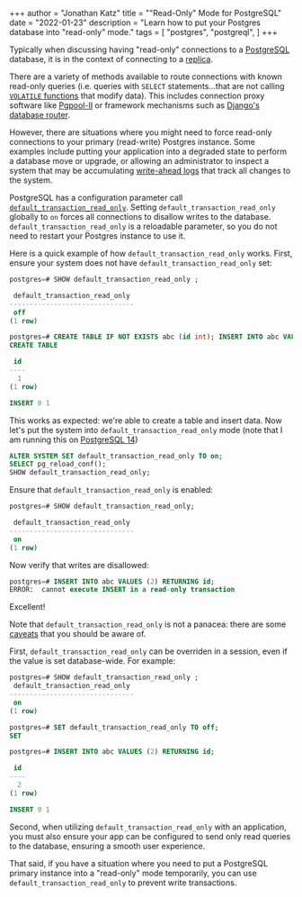 +++
author = "Jonathan Katz"
title = "\"Read-Only\" Mode for PostgreSQL"
date = "2022-01-23"
description = "Learn how to put your Postgres database into \"read-only\" mode."
tags = [
    "postgres",
    "postgreql",
]
+++

Typically when discussing having "read-only" connections to a [PostgreSQL](https://www.postgresql.org) database, it is in the context of connecting to a [replica](https://www.postgresql.org/docs/current/high-availability.html).

There are a variety of methods available to route connections with known read-only queries (i.e. queries with `SELECT` statements...that are not calling [`VOLATILE` functions](https://www.postgresql.org/docs/current/xfunc-volatility.html) that modify data). This includes connection proxy software like [Pgpool-II](https://www.pgpool.net/) or framework mechanisms such as [Django's database router](https://docs.djangoproject.com/en/4.0/topics/db/multi-db/#automatic-database-routing).

However, there are situations where you might need to force read-only connections to your primary (read-write) Postgres instance. Some examples include putting your application into a degraded state to perform a database move or upgrade, or allowing an administrator to inspect a system that may be accumulating [write-ahead logs](https://www.postgresql.org/docs/current/wal-intro.html) that track all changes to the system.

PostgreSQL has a configuration parameter call [`default_transaction_read_only`](https://www.postgresql.org/docs/current/runtime-config-client.html#GUC-DEFAULT-TRANSACTION-READ-ONLY). Setting `default_transaction_read_only` globally to `on` forces all connections to disallow writes to the database. `default_transaction_read_only` is a reloadable parameter, so you do not need to restart your Postgres instance to use it.

Here is a quick example of how `default_transaction_read_only` works. First, ensure your system does not have `default_transaction_read_only` set:

```sql
postgres=# SHOW default_transaction_read_only ;

 default_transaction_read_only
-------------------------------
 off
(1 row)

postgres=# CREATE TABLE IF NOT EXISTS abc (id int); INSERT INTO abc VALUES (1) RETURNING id;
CREATE TABLE

 id
----
  1
(1 row)

INSERT 0 1
```

This works as expected: we're able to create a table and insert data. Now let's put the system into `default_transaction_read_only` mode (note that I am running this on [PostgreSQL 14](https://www.postgresql.org/about/news/postgresql-14-released-2318/))

```sql
ALTER SYSTEM SET default_transaction_read_only TO on;
SELECT pg_reload_conf();
SHOW default_transaction_read_only;
```

Ensure that `default_transaction_read_only` is enabled:

```sql
postgres=# SHOW default_transaction_read_only;

 default_transaction_read_only
-------------------------------
 on
(1 row)
```

Now verify that writes are disallowed:

```sql
postgres=# INSERT INTO abc VALUES (2) RETURNING id;
ERROR:  cannot execute INSERT in a read-only transaction
```

Excellent!

Note that `default_transaction_read_only` is not a panacea: there are some [caveats](https://en.wikipedia.org/wiki/Caveat_emptor) that you should be aware of.

First, `default_transaction_read_only` can be overriden in a session, even if the value is set database-wide. For example:

```sql
postgres=# SHOW default_transaction_read_only ;
 default_transaction_read_only
-------------------------------
 on
(1 row)

postgres=# SET default_transaction_read_only TO off;
SET

postgres=# INSERT INTO abc VALUES (2) RETURNING id;

 id
----
  2
(1 row)

INSERT 0 1
```

Second, when utilizing `default_transaction_read_only` with an application, you must also ensure your app can be configured to send only read queries to the database, ensuring a smooth user experience.

That said, if you have a situation where you need to put a PostgreSQL primary instance into a "read-only" mode temporarily, you can use `default_transaction_read_only` to prevent write transactions.
